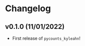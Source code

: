 # Changelog

<!--next-version-placeholder-->

## v0.1.0 (11/01/2022)

- First release of `pycounts_kyleahn`!
